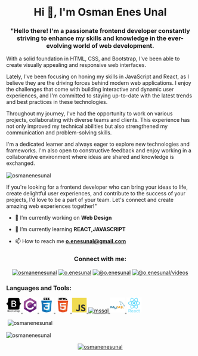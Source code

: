 
<h1 align="center">Hi 👋, I'm Osman Enes Unal</h1>
<h3 align="center">"Hello there! I'm a passionate frontend developer constantly striving to enhance my skills and knowledge in the ever-evolving world of web development. </h3>
<p>
With a solid foundation in HTML, CSS, and Bootstrap, I've been able to create visually appealing and responsive web interfaces.</p>
<p>
Lately, I've been focusing on honing my skills in JavaScript and React, as I believe they are the driving forces behind modern web applications. I enjoy the challenges that come with building interactive and dynamic user experiences, and I'm committed to staying up-to-date with the latest trends and best practices in these technologies.</p>
<p>
Throughout my journey, I've had the opportunity to work on various projects, collaborating with diverse teams and clients. This experience has not only improved my technical abilities but also strengthened my communication and problem-solving skills.
</p><p>
I'm a dedicated learner and always eager to explore new technologies and frameworks. I'm also open to constructive feedback and enjoy working in a collaborative environment where ideas are shared and knowledge is exchanged.</p>
<p><img align="center" src="https://github-readme-stats.vercel.app/api/top-langs?username=osmanenesunal&show_icons=true&theme=tokyonight&title_color=ed0c0c&locale=en&layout=compact" alt="osmanenesunal" /></p>
<p>
If you're looking for a frontend developer who can bring your ideas to life, create delightful user experiences, and contribute to the success of your projects, I'd love to be a part of your team. Let's connect and create amazing web experiences together!"
</p>



- 🔭 I’m currently working on **Web Design**

- 🌱 I’m currently learning **REACT,JAVASCRIPT**

- 📫 How to reach me **o.enesunal@gmail.com**

<h3 align="center">Connect with me:</h3>
<p align="center">
<a href="https://linkedin.com/in/osmanenesunal" target="blank"><img align="center" src="https://raw.githubusercontent.com/rahuldkjain/github-profile-readme-generator/master/src/images/icons/Social/linked-in-alt.svg" alt="osmanenesunal" height="30" width="40" /></a>
<a href="https://instagram.com/o.enesunal" target="blank"><img align="center" src="https://raw.githubusercontent.com/rahuldkjain/github-profile-readme-generator/master/src/images/icons/Social/instagram.svg" alt="o.enesunal" height="30" width="40" /></a>
<a href="https://medium.com/@o.enesunal" target="blank"><img align="center" src="https://raw.githubusercontent.com/rahuldkjain/github-profile-readme-generator/master/src/images/icons/Social/medium.svg" alt="@o.enesunal" height="30" width="40" /></a>
<a href="https://www.youtube.com/@o.enesunal/videos" target="blank"><img align="center" src="https://raw.githubusercontent.com/rahuldkjain/github-profile-readme-generator/master/src/images/icons/Social/youtube.svg" alt="@o.enesunal/videos" height="30" width="40" /></a>
</p>

<h3 align="left">Languages and Tools:</h3>
<p align="left"> <a href="https://getbootstrap.com" target="_blank" rel="noreferrer"> <img src="https://raw.githubusercontent.com/devicons/devicon/master/icons/bootstrap/bootstrap-plain-wordmark.svg" alt="bootstrap" width="40" height="40"/> </a> <a href="https://www.w3schools.com/cs/" target="_blank" rel="noreferrer"> <img src="https://raw.githubusercontent.com/devicons/devicon/master/icons/csharp/csharp-original.svg" alt="csharp" width="40" height="40"/> </a> <a href="https://www.w3schools.com/css/" target="_blank" rel="noreferrer"> <img src="https://raw.githubusercontent.com/devicons/devicon/master/icons/css3/css3-original-wordmark.svg" alt="css3" width="40" height="40"/> </a> <a href="https://www.w3.org/html/" target="_blank" rel="noreferrer"> <img src="https://raw.githubusercontent.com/devicons/devicon/master/icons/html5/html5-original-wordmark.svg" alt="html5" width="40" height="40"/> </a> <a href="https://developer.mozilla.org/en-US/docs/Web/JavaScript" target="_blank" rel="noreferrer"> <img src="https://raw.githubusercontent.com/devicons/devicon/master/icons/javascript/javascript-original.svg" alt="javascript" width="40" height="40"/> </a> <a href="https://www.microsoft.com/en-us/sql-server" target="_blank" rel="noreferrer"> <img src="https://www.svgrepo.com/show/303229/microsoft-sql-server-logo.svg" alt="mssql" width="40" height="40"/> </a> <a href="https://www.mysql.com/" target="_blank" rel="noreferrer"> <img src="https://raw.githubusercontent.com/devicons/devicon/master/icons/mysql/mysql-original-wordmark.svg" alt="mysql" width="40" height="40"/> </a> <a href="https://reactjs.org/" target="_blank" rel="noreferrer"> <img src="https://raw.githubusercontent.com/devicons/devicon/master/icons/react/react-original-wordmark.svg" alt="react" width="40" height="40"/> </a> </p>





<p>&nbsp;<img align="center" src="https://github-readme-stats.vercel.app/api?username=osmanenesunal&show_icons=true&theme=tokyonight&title_color=ed0c0c&locale=en" alt="osmanenesunal" /></p>

<p><img align="center" src="https://github-readme-streak-stats.herokuapp.com/?user=osmanenesunal&theme=dark" alt="osmanenesunal" /></p>



<p align="center"> <a href="https://github.com/ryo-ma/github-profile-trophy"><img src="https://github-profile-trophy.vercel.app/?username=osmanenesunal" alt="osmanenesunal" /></a> </p>





